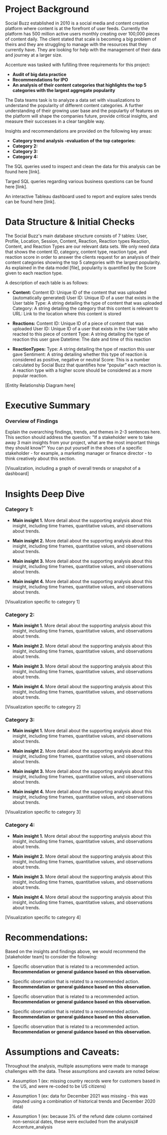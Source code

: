 # Project Background
Social Buzz established in 2010 is a social media and content creation platform where content is at the forefront of user feeds. Currently the platform has 500 million active users monthly creating over 100,000 pieces of content daily. The client stated that scale is becoming a big problem of theirs and they are struggling to manage with the resources that they currently have. They are looking for help with the management of their data and journey at a larger size.

Accenture was tasked with fufilling three requirements for this project:
- **Audit of big data practice**
- **Recommendations for IPO**
- **An analysis of their content categories that highlights the top 5 categories with the largest aggregate popularity**

The Data teams task is to analyze a data set with visualizations to understand the popularity of different content categories. A further understanding of their growing user base and the populartiy of features on the platform will shape the companies future, provide critical insights, and measure their successes in a clear tangible way.


Insights and recommendations are provided on the following key areas:

- **Category trend analysis -evaluation of the top categories:** 
- **Category 2:** 
- **Category 3:** 
- **Category 4:** 

The SQL queries used to inspect and clean the data for this analysis can be found here [link].

Targed SQL queries regarding various business questions can be found here [link].

An interactive Tableau dashboard used to report and explore sales trends can be found here [link].



# Data Structure & Initial Checks

The Social Buzz's main database structure consists of 7 tables: User, Profile, Location, Session, Content, Reaction, Reaction types
Reaction, Content, and Reaction Types are our relevant data sets.
We only need data that shows the content ID, category, content type, reaction type, and reaction score in order to answer the clients request for an analysis of their content categories showing the top 5 categories with the largest popularity.
As explained in the data model [file], popularity is quantified by the Score given to each reaction type.

A description of each table is as follows:
- **Content:** Content
ID: Unique ID of the content that was uploaded (automatically generated)
User ID: Unique ID of a user that exists in the User table
Type: A string detailing the type of content that was uploaded
Category: A string detailing the category that this content is relevant to
URL: Link to the location where this content is stored

- **Reactions:**
Content ID: Unique ID of a piece of content that was uploaded
User ID: Unique ID of a user that exists in the User table who reacted to this piece of content
Type: A string detailing the type of reaction this user gave
Datetime: The date and time of this reaction

- **ReactionTypes:**
Type: A string detailing the type of reaction this user gave
Sentiment: A string detailing whether this type of reaction is considered as positive, negative or neutral
Score: This is a number calculated by Social Buzz that quantifies how “popular” each reaction is. A reaction type with a higher score
should be considered as a more popular reaction.

[Entity Relationship Diagram here]



# Executive Summary

### Overview of Findings

Explain the overarching findings, trends, and themes in 2-3 sentences here. This section should address the question: "If a stakeholder were to take away 3 main insights from your project, what are the most important things they should know?" You can put yourself in the shoes of a specific stakeholder - for example, a marketing manager or finance director - to think creatively about this section.

[Visualization, including a graph of overall trends or snapshot of a dashboard]



# Insights Deep Dive
### Category 1:

* **Main insight 1.** More detail about the supporting analysis about this insight, including time frames, quantitative values, and observations about trends.
  
* **Main insight 2.** More detail about the supporting analysis about this insight, including time frames, quantitative values, and observations about trends.
  
* **Main insight 3.** More detail about the supporting analysis about this insight, including time frames, quantitative values, and observations about trends.
  
* **Main insight 4.** More detail about the supporting analysis about this insight, including time frames, quantitative values, and observations about trends.

[Visualization specific to category 1]


### Category 2:

* **Main insight 1.** More detail about the supporting analysis about this insight, including time frames, quantitative values, and observations about trends.
  
* **Main insight 2.** More detail about the supporting analysis about this insight, including time frames, quantitative values, and observations about trends.
  
* **Main insight 3.** More detail about the supporting analysis about this insight, including time frames, quantitative values, and observations about trends.
  
* **Main insight 4.** More detail about the supporting analysis about this insight, including time frames, quantitative values, and observations about trends.

[Visualization specific to category 2]


### Category 3:

* **Main insight 1.** More detail about the supporting analysis about this insight, including time frames, quantitative values, and observations about trends.
  
* **Main insight 2.** More detail about the supporting analysis about this insight, including time frames, quantitative values, and observations about trends.
  
* **Main insight 3.** More detail about the supporting analysis about this insight, including time frames, quantitative values, and observations about trends.
  
* **Main insight 4.** More detail about the supporting analysis about this insight, including time frames, quantitative values, and observations about trends.

[Visualization specific to category 3]


### Category 4:

* **Main insight 1.** More detail about the supporting analysis about this insight, including time frames, quantitative values, and observations about trends.
  
* **Main insight 2.** More detail about the supporting analysis about this insight, including time frames, quantitative values, and observations about trends.
  
* **Main insight 3.** More detail about the supporting analysis about this insight, including time frames, quantitative values, and observations about trends.
  
* **Main insight 4.** More detail about the supporting analysis about this insight, including time frames, quantitative values, and observations about trends.

[Visualization specific to category 4]



# Recommendations:

Based on the insights and findings above, we would recommend the [stakeholder team] to consider the following: 

* Specific observation that is related to a recommended action. **Recommendation or general guidance based on this observation.**
  
* Specific observation that is related to a recommended action. **Recommendation or general guidance based on this observation.**
  
* Specific observation that is related to a recommended action. **Recommendation or general guidance based on this observation.**
  
* Specific observation that is related to a recommended action. **Recommendation or general guidance based on this observation.**
  
* Specific observation that is related to a recommended action. **Recommendation or general guidance based on this observation.**
  


# Assumptions and Caveats:

Throughout the analysis, multiple assumptions were made to manage challenges with the data. These assumptions and caveats are noted below:

* Assumption 1 (ex: missing country records were for customers based in the US, and were re-coded to be US citizens)
  
* Assumption 1 (ex: data for December 2021 was missing - this was imputed using a combination of historical trends and December 2020 data)
  
* Assumption 1 (ex: because 3% of the refund date column contained non-sensical dates, these were excluded from the analysis)# Accenture_analysis
